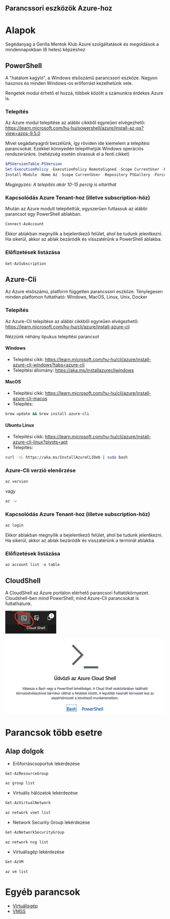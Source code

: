 ## Parancssori eszközök Azure-hoz

# Alapok

Segédanyag a Gerilla Mentok Klub Azure szolgáltatások és megoldások a mindennapokban (6 hetes) képzéshez

## PowerShell

A "hatalom kagyló", a Windows elsőszámű parancssori eszköze. Nagyon hasznos és minden Windows-os erőforrást kezelhetünk vele.

Rengetek modul érhető el hozzá, többek között a számunkra érdekes Azure is.

### Telepítés

Az Azure modul telepítése az alábbi cikkből egyreűen elvégezhető: https://learn.microsoft.com/hu-hu/powershell/azure/install-az-ps?view=azps-9.5.0

Mivel segádanyagról beszélünk, így röviden ide kiemelem a telepítési parancsokat. Ezekkel könnyedén telepíthetjük Windows operációs rendszerünkre. (nehézség esetén olvassuk el a fenti cikket)

```powershell
$PSVersionTable.PSVersion
Set-ExecutionPolicy -ExecutionPolicy RemoteSigned -Scope CurrentUser -Force -Confirm:$false
Install-Module -Name Az -Scope CurrentUser -Repository PSGallery -Force
```

_Megjegyzés: A telepítés akár 10-15 percig is eltarthat_

### Kapcsolódás Azure Tenant-hoz (illetve subscription-höz)

Miután az Azure modult telepítettük, egyszerűen futtassuk az alábbi parancsot egy PowerShell ablakban.

```powershell
Connect-AzAccount
```

Ekkor ablakban megnyílik a bejelentkező felület, ahol be tudunk jelentkezni. Ha sikerül, akkor az ablak bezáródik és visszatérünk a PowerShell ablakba.

### Előfizetések listázása

```powershell
Get-AzSubscription
```

## Azure-Cli

Az Azure elsőszámú, platform független parancssori eszköze. Ténylegesen minden platfomon futtatható: Windows, MacOS, Linux, Unix, Docker

### Telepítés

Az Azure-Cli telepítése az alábbi cikkből egyreűen elvégezhető: https://learn.microsoft.com/hu-hu/cli/azure/install-azure-cli

Nézzünk néhány tipukus telepítési parancsot

#### Windows

- Telepítési cikk: https://learn.microsoft.com/hu-hu/cli/azure/install-azure-cli-windows?tabs=azure-cli
- Telepítési állomány: https://aka.ms/installazurecliwindows

#### MacOS

- Telepítési cikk: https://learn.microsoft.com/hu-hu/cli/azure/install-azure-cli-macos
- Telepítés:

```zsh
brew update && brew install azure-cli
```

#### Ubuntu Linux

- Telepítési cikk: https://learn.microsoft.com/hu-hu/cli/azure/install-azure-cli-linux?pivots=apt
- Telepítés:

```bash
curl -sL https://aka.ms/InstallAzureCLIDeb | sudo bash
```

### Azure-Cli verzió elenőrzése

```bash
az version
```

vagy

```bash
az -v
```

### Kapcsolódás Azure Tenant-hoz (illetve subscription-höz)

```bash
az login
```

Ekkor ablakban megnyílik a bejelentkező felület, ahol be tudunk jelentkezni. Ha sikerül, akkor az ablak bezáródik és visszatérünk a terminál ablakba.

### Előfizetések listázása

```powershell
az account list -o table
```

## CloudShell

A CloudShell az Azure portálon elérhető parancsori futtatókörnyezet. Cloudshell-ben mind PowerShell, mind Azure-Cli parancsokat is futtathatunk.

![cloudshell01](/images/cloudshell01.png)

![cloudshell02](/images/cloudshell02.png)

# Parancsok több esetre

## Alap dolgok

- Erőforráscsoportok lekérdezése

```powershell
Get-AzResourceGroup
```

```bash
az group list
```

- Virtuális hálózatok lekérdezése

```powershell
Get-AzVirtualNetwork
```

```bash
az network vnet list
```

- Network Security Group lekérdezése

```powershell
Get-AzNetworkSecurityGroup
```

```bash
az network nsg list
```

- Virtuálisgép lekérdezése

```powershell
Get-AzVM
```

```bash
az vm list
```



# Egyéb parancsok

- [Virtuálisgép](vm.md)
- [VMSS](vmss.md)
